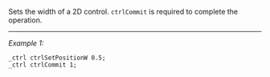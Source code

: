 Sets the width of a 2D control. `ctrlCommit` is required to complete the operation.


---
*Example 1:*
```sqf
_ctrl ctrlSetPositionW 0.5;
_ctrl ctrlCommit 1;
```